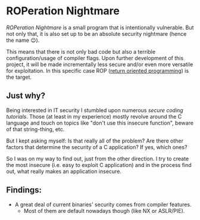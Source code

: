 # ROPeration Nightmare

_ROPeration Nightmare_ is a small program that is intentionally vulnerable.
But not only that, it is also set up to be an absolute security nightmare (hence the name 😉).

This means that there is not only bad code but also a terrible configuration/usage of compiler flags.
Upon further development of this project, it will be made incrementally less secure and/or even more versatile for exploitation.
In this specific case ROP ([return oriented programming](https://en.wikipedia.org/wiki/Return-oriented_programming)) is the target.

## Just why?

Being interested in IT security I stumbled upon numerous _secure coding tutorials_.
Those (at least in my experience) mostly revolve around the C language and touch on topics like "don't use this insecure function", beware of that string-thing, etc.

But I kept asking myself: Is that really all of the problem?
Are there other factors that determine the security of a C application?
If yes, which ones?

So I was on my way to find out, just from the other direction.
I try to create the most insecure (i.e. easy to exploit C application) and in the process find out, what really makes an application insecure.

## Findings:

- A great deal of current binaries' security comes from compiler features.
    - Most of them are default nowadays though (like NX or ASLR/PIE).